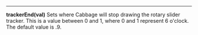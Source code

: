 <a name="trackerEnd"><h3 style="padding-top: 40px; margin-top: 40px;"></h3></a>
_____________________________
**trackerEnd(val)** Sets where Cabbage will stop drawing the rotary slider tracker. This is a value between 0 and 1, where 0 and 1 represent 6 o'clock. The default value is .9.

